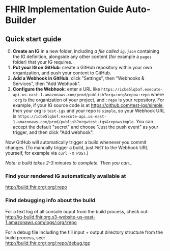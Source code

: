 # FHIR Implementation Guide Auto-Builder

## Quick start guide

0. **Create an IG** in a new folder, including *a file called `ig.json`* containing the IG definition, alongside any other content (for example a `pages` folder) that your IG requires.
1. **Put your IG on GitHub**: create a GitHub repository within your own organization, and push your content to GitHub.
2. **Add a Webhook in GitHub**: click "Settings", then "Webhooks & Services", then "Add Webhook".
3. **Configure the Webhook**: enter a URL like `https://icbe5lqbof.execute-api.us-east-1.amazonaws.com/prod/publish?org=:org&repo=:repo` where `:org` is the organization of your project, and `:repo` is your repository. For example, if your IG source code is at https://github.com/test-igs/simple, then your org is `test-igs` and your repo is `simple`, so your Webhook URL is `https://icbe5lqbof.execute-api.us-east-1.amazonaws.com/prod/publish?org=test-igs&repo=simple`. You can accept the default "secret" and choose "Just the push event" as your trigger, and then click "Add webhook".

Now GitHub will automatically trigger a build whenever you commit changes. (To manually trigger a build, just `POST` to the Webhook URL yourself, for example via `curl -X POST`.)

*Note: a build takes 2-3 minutes to complete. Then you can...*

### Find your rendered IG automatically available at

http://build.fhir.org/:org/:repo

### Find debugging info about the build

For a text log of all console ouput from the build process, check out:  
http://ig-build.fhir.org.s3-website-us-east-1.amazonaws.com/logs/:org/:repo

For a debug file including the fill input + output directory structure from the build process, see:  
http://build.fhir.org/:org/:repo/debug.tgz
